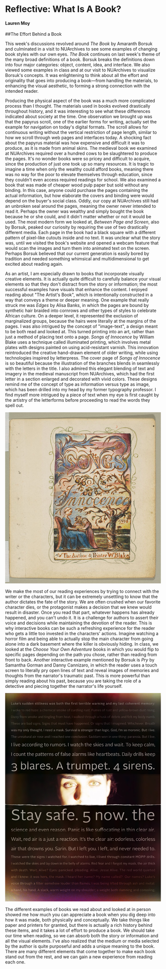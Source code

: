 # Reflective: What Is A Book?

#### Lauren Moy

##The Effort Behind a Book

This week's discussions revolved around *The Book* by Amaranth Borsuk and culminated in a visit to NUArchives to see some examples of changing book styles with our own eyes. *The Book* continues on last week's theme of the many broad definitions of a book. Borsuk breaks the definitions down into four major categories: object, content, idea, and interface. We also viewed some examples in class and at our visit to NUArchives to visualize Borsuk's concepts. It was enlightening to think about all the effort and originality that goes into producing a book—from handling the materials, to enhancing the visual aesthetic, to forming a strong connection with the intended reader.

Producing the physical aspect of the book was a much more complicated process than I thought. The materials used in books evolved drastically throughout history, and it was interesting to see what these differences indicated about society at the time. One observation we brought up was that the papyrus scroll, one of the earlier forms for writing, actually set the example for navigation on today's digital formats. The scroll allows for continuous writing without the vertical restriction of page length, similar to how we scroll through web pages and interfaces today. A shocking fact about the papyrus material was how expensive and difficult it was to produce, as it is made from animal skins. The medieval book we examined at NUArchives required over a hundred cows to be slaughtered to produce the pages. It's no wonder books were so pricey and difficult to acquire, since the production of just one took up so many resources. It is tragic to imagine a time when only the wealthy could afford books, meaning there was no way for the poor to elevate themselves through education, since they couldn't even access required readings for school. We also examined a book that was made of cheaper wood pulp paper but sold without any binding. In this case, anyone could purchase the pages containing the actual information, but how elaborate the covers and binding were would depend on the buyer's social class. Oddly, our copy at NUArchives still had an unbroken seal around the pages, meaning the owner never intended to read it. Perhaps the owner was wealthy and simply bought the book because he or she could, and it didn't matter whether or not it would be used. The most modern form we looked at, *Between Page and Screen*, also by Borsuk, peaked our curiosity by requiring the use of two drastically different media. Each page in the book had a black square with a different pattern of pixel-like cutouts inside and no text. It was unclear what the story was, until we visited the book's website and opened a webcam feature that would scan the images and turn them into animated text on the screen. Perhaps Borsuk believed that our current generation is easily bored by tradition and needed something whimsical and multidimensional to get excited about reading again. 

As an artist, I am especially drawn to books that incorporate visually creative elements. It is actually quite difficult to carefully balance your visual elements so that they don't distract from the story or information; the most successful examples have visuals that enhance the content. I enjoyed reading about "The Artist's Book", which is intentionally constructed in a way that conveys a theme or deeper meaning. One example that really struck me was *Edges* by Alisa Banks, in which the pages are bound by synthetic hair braided into cornrows and other types of styles to celebrate African culture. On a deeper level, it represented the exclusion of marginalized groups, because the hairs were literally at the margins of the pages. I was also intrigued by the concept of "image-text", a design meant to be both read and looked at. This turned printing into an art, rather than just a method of placing text onto a page. *Songs of Innocence* by William Blake uses a technique called illuminated printing, which involves metal plates with designs painted on using acid-resistant varnish. This innovation reintroduced the creative hand-drawn element of older writing, while using technologies inspired by letterpress. The cover page of *Songs of Innocence* is so beautiful because the illustration of the branches blends in seamlessly with the letters in the title. I also admired this elegant blending of text and imagery in the medieval manuscript from NUArchives, which had the first letter in a section enlarged and decorated with vivid colors. These designs remind me of the concept of type as information versus type as image, which has been drilled into my head by my former typography professor. I find myself more intrigued by a piece of text when my eye is first caught by the artistry of the letterforms before proceeding to read the words they spell out.

![Songs of Innocence](/images/Songs%20of%20Innocence.jpg)

We make the most of our reading experiences by trying to connect with the writer or the characters, but it can be extremely unsettling to know that the author dictates the fate of the story. We are often crushed when our favorite character dies, or the protagonist makes a decision that we knew would result in disaster. Once you read that part, whatever happens has already happened, and you can't undo it. It is a challenge for authors to assert their voice and decisions while maintaining the devotion of the reader. This is why interactive books can be such a refreshing experience for the reader who gets a little too invested in the characters' actions. Imagine watching a horror film and being able to actually stop the main character from going alone into a dark basement where the killer is obviously hiding. In class, we looked at the *Choose Your Own Adventure* books in which you would flip to specific pages depending on the path you chose, rather than reading from front to back. Another interactive example mentioned by Borsuk is *Pry* by Samantha Gorman and Danny Cannizaro, in which the reader uses a touch screen to literally pry open lines of text and reveal images of memories and thoughts from the narrator's traumatic past. This is more powerful than simply reading about his past, because you are taking the role of a detective and piecing together the narrator's life yourself. 

![Pry](/images/Pry.jpg)

The different examples of books we read about and looked at in person showed me how much you can appreciate a book when you dig deep into how it was made, both physically and conceptually. We take things like paper and printers for granted, but there is actually a rich history behind these items, and it takes a lot of effort to produce a book. We should take our time when reading, so we can absorb both the story or information and all the visual elements. I've also realized that the medium or media selected by the author is quite purposeful and adds a unique meaning to the book. There are many different elements that come together to make each book stand out from the rest, and we can gain a new experience from reading each one.